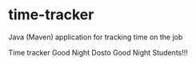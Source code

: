 # time-tracker
Java (Maven) application for tracking time on the job

Time tracker
Good Night Dosto 
Good Night Students!!!
